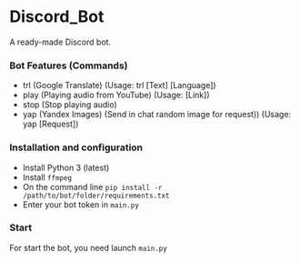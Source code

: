 # Discord_Bot
A ready-made Discord bot.

### Bot Features (Commands)

* trl           (Google Translate) (Usage: trl [Text] [Language])
* play          (Playing audio from YouTube) (Usage: [Link])
* stop          (Stop playing audio)
* yap           (Yandex Images) (Send in chat random image for request)) (Usage: yap [Request])

### Installation and configuration
* Install Python 3 (latest)  
* Install `ffmpeg` 
* On the command line `pip install -r /path/to/bot/folder/requirements.txt`  
* Enter your bot token in `main.py`

### Start
For start the bot, you need launch `main.py`
